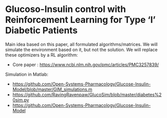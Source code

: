 # Glucoso-Insulin control with Reinforcement Learning for Type ‘I’ Diabetic Patients
Main idea based on this paper, all formulated algorithms/matrices. We will simulate the environment based on it, but not the solution. We will replace these optimizers by a RL algorithm: 
- Core paper : https://www.ncbi.nlm.nih.gov/pmc/articles/PMC3257839/  

Simulation in Matlab: 
- https://github.com/Open-Systems-Pharmacology/Glucose-Insulin-Model/blob/master/GIM_simulations.m
- https://github.com/RavingRavenpaw/GlucoSim/blob/master/diabetes%20sim.py
- https://github.com/Open-Systems-Pharmacology/Glucose-Insulin-Model
